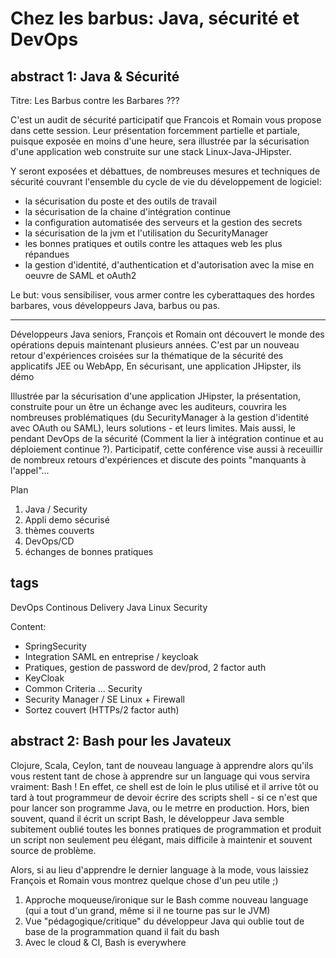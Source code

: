Chez les barbus: Java, sécurité et DevOps
=========================================

abstract 1: Java & Sécurité
---------------------------

Titre: Les Barbus contre les Barbares ???

C'est un audit de sécurité participatif que Francois et Romain vous propose dans cette session.
Leur présentation forcemment partielle et partiale, puisque exposée en moins d'une heure, sera illustrée par la sécurisation d'une application web construite sur une stack Linux-Java-JHipster.
 
Y seront exposées et débattues, de nombreuses mesures et techniques de sécurité couvrant l'ensemble du cycle de vie du développement de logiciel:
 
* la sécurisation du poste et des outils de travail
* la sécurisation de la chaine d'intégration continue
* la configuration automatisée des serveurs et la gestion des secrets
* la sécurisation de la jvm et l'utilisation du SecurityManager
* les bonnes pratiques et outils contre les attaques web les plus répandues
* la gestion d'identité, d'authentication et d'autorisation avec la mise en oeuvre de SAML et oAuth2
 
Le but: vous sensibiliser, vous armer contre les cyberattaques des hordes barbares, vous développeurs Java, barbus ou pas.

------


Développeurs Java seniors, François et Romain ont découvert le monde des opérations depuis
maintenant plusieurs années. C'est par un nouveau retour d'expériences croisées sur la thématique de
la sécurité des applicatifs JEE ou WebApp, En sécurisant, une application JHipster, ils démo

Illustrée par la sécurisation d'une application JHipster, la présentation, construite pour un être
un échange avec les auditeurs, couvrira les nombreuses problématiques (du SecurityManager à la
gestion d'identité avec OAuth ou SAML), leurs solutions - et leurs limites. Mais aussi, le pendant
DevOps de la sécurité (Comment la lier à intégration continue et au déploiement continue ?).
Participatif, cette conférence vise aussi à receuillir de nombreux retours d'expériences et discute
des points "manquants à l'appel"...

Plan
1. Java / Security
2. Appli demo sécurisé
3. thèmes couverts
4. DevOps/CD
5. échanges de bonnes pratiques

tags
----

DevOps
Continous Delivery
Java
Linux
Security


Content:

* SpringSecurity
* Integration SAML en entreprise / keycloak
* Pratiques, gestion de password de dev/prod, 2 factor auth
* KeyCloak
* Common Criteria ... Security
* Security Manager / SE Linux + Firewall
* Sortez couvert (HTTPs/2 factor auth)

abstract 2: Bash pour les Javateux
----------------------------------

Clojure, Scala, Ceylon, tant de nouveau language à apprendre alors qu'ils vous restent tant de chose
à apprendre sur un language qui vous servira vraiment: Bash ! En effet, ce shell est de loin le plus
utilisé et il arrive tôt ou tard à tout programmeur de devoir écrire des scripts shell - si ce
n'est que pour lancer son programme Java, ou le metrre en production. Hors, bien souvent, quand il
écrit un script Bash, le développeur Java semble subitement oublié toutes les bonnes pratiques de
programmation et produit un script non seulement peu élégant, mais difficile à maintenir et souvent
source de problème.

Alors, si au lieu d'apprendre le dernier language à la mode, vous laissiez François et Romain vous
montrez quelque chose d'un peu utile ;)


1. Approche moqueuse/ironique sur le Bash comme nouveau language (qui a tout d'un grand, même si il
ne tourne pas sur le JVM)
2. Vue "pédagogique/critique" du développeur Java qui oublie tout de base de la programmation quand
il fait du bash
3. Avec le cloud & CI, Bash is everywhere

